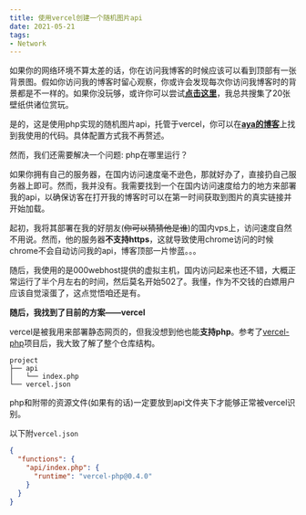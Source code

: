 ```yaml
---
title: 使用vercel创建一个随机图片api
date: 2021-05-21
tags: 
- Network
---
```


如果你的网络环境不算太差的话，你在访问我博客的时候应该可以看到顶部有一张背景图。假如你访问我的博客时留心观察，你或许会发现每次你访问我博客时的背景都是不一样的。如果你没玩够，或许你可以尝试[**点击这里**](https://randompic.zhul.in/api/randomtoppic.php)，我总共搜集了20张壁纸供诸位赏玩。

是的，这是使用php实现的随机图片api，托管于vercel，你可以在[**aya的博客**](https://note.aya1.top/#/4-phpapi)上找到我使用的代码。具体配置方式我不再赘述。

然而，我们还需要解决一个问题: php在哪里运行？

如果你拥有自己的服务器，在国内访问速度毫不逊色，那就好办了，直接扔自己服务器上即可。然而，我并没有。我需要找到一个在国内访问速度给力的地方来部署我的api，以确保访客在打开我的博客时可以在第一时间获取到图片的真实链接并开始加载。

起初，我将其部署在我的好朋友(~~你可以猜猜他是谁~~)的国内vps上，访问速度自然不用说。然而，他的服务器**不支持https**，这就导致使用chrome访问的时候chrome不会自动访问我的api，博客顶部一片惨蓝。。。

随后，我使用的是000webhost提供的虚拟主机，国内访问起来也还不错，大概正常运行了半个月左右的时间，然后莫名开始502了。我懂，作为不交钱的白嫖用户应该自觉滚蛋了，这点觉悟咱还是有。

**随后，我找到了目前的方案——vercel**

vercel是被我用来部署静态网页的，但我没想到他也能**支持php**。参考了[vercel-php](https://github.com/juicyfx/vercel-php)项目后，我大致了解了整个仓库结构。

```
project
├── api
│   └── index.php
└── vercel.json
```

php和附带的资源文件(如果有的话)一定要放到api文件夹下才能够正常被vercel识别。

以下附`vercel.json`

```json
{
  "functions": {
    "api/index.php": {
      "runtime": "vercel-php@0.4.0"
    }
  }
}
```

